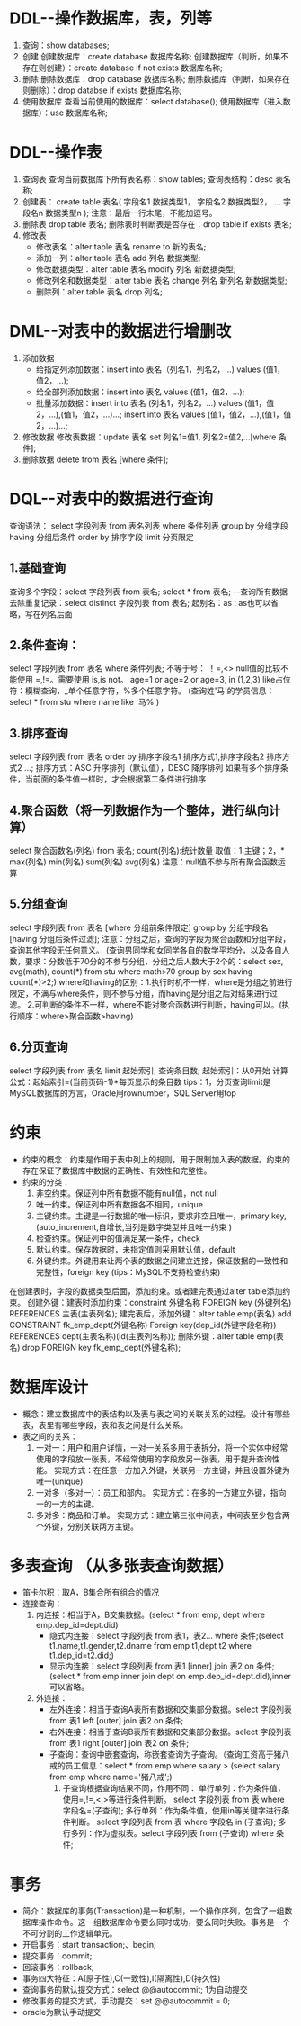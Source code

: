 # DDL--操作数据库，表，列等
1. 查询：show databases;
2. 创建 
创建数据库：create database 数据库名称;
创建数据库（判断，如果不存在则创建）：create database if not exists 数据库名称;
3. 删除
删除数据库：drop database 数据库名称;
删除数据库（判断，如果存在则删除）：drop databse if exists 数据库名称;
4. 使用数据库
查看当前使用的数据库：select database();
使用数据库（进入数据库）：use 数据库名称;

# DDL--操作表
1. 查询表
查询当前数据库下所有表名称：show tables;
查询表结构：desc 表名称;
2. 创建表：
create table 表名(
	字段名1 数据类型1，
	字段名2 数据类型2，
	...
	字段名n 数据类型n
);
注意：最后一行末尾，不能加逗号。
3. 删除表
drop table 表名;
删除表时判断表是否存在：drop table if exists 表名;
4. 修改表
	* 修改表名：alter table 表名 rename to 新的表名;
	* 添加一列：alter table 表名 add 列名 数据类型;
	* 修改数据类型：alter table 表名 modify 列名 新数据类型;
	* 修改列名和数据类型：alter table 表名 change 列名 新列名 新数据类型;
	* 删除列：alter table 表名 drop 列名;

# DML--对表中的数据进行增删改
1. 添加数据
	* 给指定列添加数据：insert into 表名（列名1，列名2，...) values (值1，值2，...);
	* 给全部列添加数据：insert into 表名 values (值1，值2，...);
	* 批量添加数据：insert into 表名 (列名1，列名2，...) values (值1，值2，...),(值1，值2，...)...;
insert into 表名 values (值1，值2，...),(值1，值2，...)...;
2. 修改数据
修改表数据：update 表名 set 列名1=值1, 列名2=值2,...[where 条件];
3. 删除数据
delete from 表名 [where 条件];

# DQL--对表中的数据进行查询
查询语法：
select
	字段列表
from
	表名列表
where
	条件列表
group by
	分组字段
having
	分组后条件
order by
	排序字段
limit
	分页限定
## 1.基础查询
查询多个字段：select 字段列表 from 表名;
select * from 表名; --查询所有数据
去除重复记录：select distinct 字段列表 from 表名;
起别名：as : as也可以省略，写在列名后面
## 2.条件查询：
select 字段列表 from 表名 where 条件列表;
不等于号： ！=,<>
null值的比较不能使用 =,!=。需要使用 is,is not。
age=1 or age=2 or age=3, in (1,2,3)
like占位符：模糊查询，_单个任意字符，%多个任意字符。 (查询姓'马'的学员信息：select * from stu where name like '马%')

## 3.排序查询
select 字段列表 from 表名 order by 排序字段名1 排序方式1,排序字段名2 排序方式2 ...;
排序方式：ASC 升序排列（默认值），DESC 降序排列
如果有多个排序条件，当前面的条件值一样时，才会根据第二条件进行排序
## 4.聚合函数（将一列数据作为一个整体，进行纵向计算）
select 聚合函数名(列名) from 表名;
count(列名):统计数量
	取值：1.主键；2，*
max(列名)
min(列名)
sum(列名)
avg(列名)
注意：null值不参与所有聚合函数运算
## 5.分组查询
select 字段列表 from 表名 [where 分组前条件限定] group by 分组字段名 [having 分组后条件过滤];
注意：分组之后，查询的字段为聚合函数和分组字段，查询其他字段无任何意义。
(查询男同学和女同学各自的数学平均分，以及各自人数，要求：分数低于70分的不参与分组，分组之后人数大于2个的：select sex, avg(math), count(\*) from stu where math>70 group by sex having count(\*)>2;)
where和having的区别：1.执行时机不一样，where是分组之前进行限定，不满与where条件，则不参与分组，而having是分组之后对结果进行过滤。
					2.可判断的条件不一样，where不能对聚合函数进行判断，having可以。(执行顺序：where>聚合函数>having)
## 6.分页查询
select 字段列表 from 表名 limit 起始索引, 查询条目数;
起始索引：从0开始
计算公式：起始索引=(当前页码-1)*每页显示的条目数
tips：1，分页查询limit是MySQL数据库的方言，Oracle用rownumber，SQL Server用top

# 约束
- 约束的概念：约束是作用于表中列上的规则，用于限制加入表的数据。约束的存在保证了数据库中数据的正确性、有效性和完整性。
- 约束的分类：
	1. 非空约束。保证列中所有数据不能有null值，not null
	2. 唯一约束。保证列中所有数据各不相同，unique
	3. 主键约束。主键是一行数据的唯一标识，要求非空且唯一，primary key,(auto_increment,自增长,当列是数字类型并且唯一约束	)
	4. 检查约束。保证列中的值满足某一条件，check
	5. 默认约束。保存数据时，未指定值则采用默认值，default
	6. 外键约束。外键用来让两个表的数据之间建立连接，保证数据的一致性和完整性，foreign key
		   (tips：MySQL不支持检查约束)

在创建表时，字段的数据类型后面，添加约束。或者建完表通过alter table添加约束。
创建外键：建表时添加约束：constraint 外键名称 FOREIGN key (外键列名) REFERENCES 主表(主表列名);
建完表后，添加外键：alter table emp(表名) add CONSTRAINT fk_emp_dept(外键名称) Foreign key(dep_id(外键字段名称)) REFERENCES dept(主表名称)(id(主表列名称));
删除外键：alter table emp(表名) drop FOREIGN key fk_emp_dept(外键名称);

# 数据库设计
- 概念：建立数据库中的表结构以及表与表之间的关联关系的过程。设计有哪些表，表里有哪些字段，表和表之间是什么关系。
- 表之间的关系：
	1. 一对一：用户和用户详情，一对一关系多用于表拆分，将一个实体中经常使用的字段放一张表，不经常使用的字段放另一张表，用于提升查询性能。
				实现方式：在任意一方加入外键，关联另一方主键，并且设置外键为唯一(unique)
	2. 一对多（多对一）：员工和部内。
			 	实现方式：在多的一方建立外键，指向一的一方的主键。
	3. 多对多：商品和订单。
			 	实现方式：建立第三张中间表，中间表至少包含两个外键，分别关联两方主键。

# 多表查询 （从多张表查询数据）
- 笛卡尔积：取A，B集合所有组合的情况
- 连接查询：
	1. 内连接：相当于A，B交集数据。(select * from emp, dept where emp.dep_id=dept.did)
		- 隐式内连接：select 字段列表 from 表1，表2... where 条件;(select t1.name,t1.gender,t2.dname from emp t1,dept t2 where t1.dep_id=t2.did;)
		- 显示内连接：select 字段列表 from 表1 [inner] join 表2 on 条件;(select * from emp inner join dept on emp.dep_id=dept.did),inner可以省略。
	2. 外连接：
		- 左外连接：相当于查询A表所有数据和交集部分数据。select 字段列表 from 表1 left [outer] join 表2 on 条件;
		- 右外连接：相当于查询B表所有数据和交集部分数据。select 字段列表 from 表1 right [outer] join 表2 on 条件;
		- 子查询：查询中嵌套查询，称嵌套查询为子查询。（查询工资高于猪八戒的员工信息：select * from emp where salary > (select salary from emp where name='猪八戒';)
		 	1. 子查询根据查询结果不同，作用不同：
		 		单行单列：作为条件值，使用=,!=,<,>等进行条件判断。 select 字段列表 from 表 where 字段名=(子查询);
		 		多行单列：作为条件值，使用in等关键字进行条件判断。 select 字段列表 from 表 where 字段名 in (子查询);
		 		多行多列：作为虚拟表。select 字段列表 from (子查询) where 条件;

# 事务
- 简介：数据库的事务(Transaction)是一种机制，一个操作序列，包含了一组数据库操作命令。这一组数据库命令要么同时成功，要么同时失败。事务是一个不可分割的工作逻辑单元。
- 开启事务：start transaction;、begin;
- 提交事务：commit;
- 回滚事务：rollback;
- 事务四大特征：A(原子性),C(一致性),I(隔离性),D(持久性)
- 查询事务的默认提交方式：select @@autocommit; 1为自动提交
- 修改事务的提交方式，手动提交：set @@autocommit = 0;
- oracle为默认手动提交